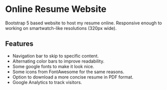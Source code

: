 # Online Resume Website
Bootstrap 5 based website to host my resume online. Responsive enough to working on smartwatch-like resolutions (320px wide).

## Features
- Navigation bar to skip to specific content.
- Alternating color bars to improve readability.
- Some google fonts to make it look nice.
- Some icons from FontAwesome for the same reasons.
- Option to download a more concise resume in PDF format.
- Google Analytics to track visitors.